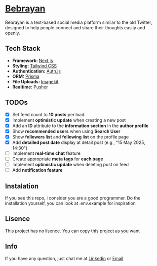 # [Bebrayan](https://bebrayan.vercel.app/)

Bebrayan is a text-based social media platform similar to the old Twitter, designed to help people connect and share their thoughts easily and openly.

## Tech Stack

- **Framework:** [Next.js](https://nextjs.org)
- **Styling:** [Tailwind CSS](https://tailwindcss.com)
- **Authentication:** [Auth.js](https://authjs.dev)
- **ORM:** [Prisma](https://www.prisma.io)
- **File Uploads:** [Imagekit](https://imagekit.io)
- **Realtime:** [Pusher](https://pusher.com)

## TODOs

- [x] Set feed count to **10 posts** per load
- [x] Implement **optimistic update** when creating a new post
- [x] Add an **ID** attribute to the **information section** in the **author profile**
- [x] Show **recommended users** when using **Search User**
- [x] Show **followers list** and **following list** on the profile page
- [x] Add **detailed post date** display at detail post (e.g., "15 May 2025, 14:30")
- [ ] Implement **real-time chat** feature
- [ ] Create appropriate **meta tags** for **each page**
- [ ] Implement **optimistic update** when deleting post on feed
- [ ] Add **notification feature**

## Instalation

If you see this repo, i consider you are a good programmer. Do the installation yourself, you can look at .env.example for inspiration

## Lisence

This project has no lisence. You can copy this project as you want

## Info

If you have any question, just chat me at [Linkedin](https://www.linkedin.com/in/arfad-muzali-91a16a2a7/) or [Email](mailto:arfadmuzali258@gmail.com)
